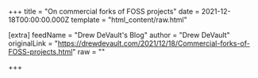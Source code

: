 
+++
title = "On commercial forks of FOSS projects"
date = 2021-12-18T00:00:00.000Z
template = "html_content/raw.html"

[extra]
feedName = "Drew DeVault's Blog"
author = "Drew DeVault"
originalLink = "https://drewdevault.com/2021/12/18/Commercial-forks-of-FOSS-projects.html"
raw = ""

+++

